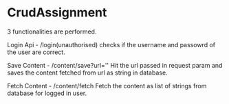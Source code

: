 # CrudAssignment

3 functionalities are performed.

Login Api - /login(unauthorised)
  checks if the username and passowrd of the user are correct.

Save Content - /content/save?url=''
  Hit the url passed in request param and saves the content fetched from url as string in database.
  
Fetch Content - /content/fetch
  Fetch the content as list of strings from database for logged in user.
  

